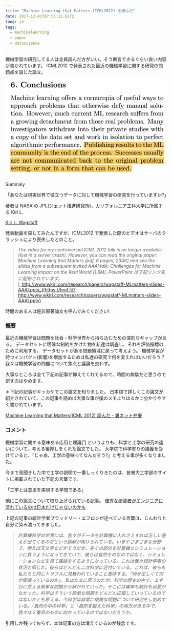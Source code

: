 ```yaml
---
title: "Machine Learning that Matters (ICML2012) を読んだ"
date: 2017-12-01T07:55:12.617Z
lang: ja
tags:
  - machinelearning
  - paper
  - datascience
---
```


機械学習の研究してる人は全員読んだ方がいい。そう断言できるぐらい良い内容が書かれています。 ICML2012 で発表された最近の機械学習に関する研究の問題点を論じた論文。

![image](/posts/2017-12-01/images/1.png)

Summaly

「あなたは現実世界で役立つデータに対して機械学習の研究を行っていますか?」

著者は NASA の JPL(ジェット推進研究所)、カリフォルニア工科大学に所属する Kiri L.

[Kiri L. Wagstaff](http://www.wkiri.com/)

発表動画を探してみたんですが、ICML2012 で発表した際のビデオはサーバのクラッシュにより喪失したとのこと。

> _The video for my controversial ICML 2012 talk is no longer available (lost in a server crash). However, you can read the original paper: Machine Learning that Matters (pdf, 6 pages, 234K) and see the slides from a subsequent invited AAAI talk: Challenges for Machine Learning Impact on the Real World (1.6M). PowerPoint は下記リンク先に配布されています。_[_http://www.wkiri.com/research/papers/wagstaff-MLmatters-slides-AAAI.pptx_](https://href.li/?http://www.wkiri.com/research/papers/wagstaff-MLmatters-slides-AAAI.pptx)

時間のある人は是非原著論文を呼んでみてください!

### 概要

最近の機械学習は問題を社会・科学世界から持ち込むための深刻なギャップがある。 データセットに明確な制約をかけた物を私達は調査し、それを評価指標のために利用する。 データセットがある問題領域に戻って考えよう。 機械学習が持つインパクト(影響)を増加するためは私達の研究で何を変えればいいだろう？ 我々は機械学習の問題について焦点と議論を交わす。

大事なところは全て下記の記事が抑えてくれてるので、時間の無駄だと思うので訳すのはやめます。

＊下記の記事がキッカケでこの論文を知りました。 日本語で詳しくこの論文が紹介されていて、この記事を読めば大事な事が僕のメモよりはるかに分かりやすく書かれています。

[Machine Learning that Matters(ICML 2012) 読んだ - 糞ネット弁慶](http://d.hatena.ne.jp/repose/20120603/1338715703)

### コメント

機械学習に関する意味ある応用と理論[¹] というよりも、科学と工学の研究の違いについて、考える後押しをくれた論文でした。 大学院で科学寄りの講義を受けていると、「じゃあ、工学の意味ってなんだろう?」と考える事が多くなりました。

今まで見聞きした中で工学の説明で一番しっくりきたのは、昔東大工学部のサイトに掲載されていた下記の言葉です。

「工学とは意思を実現する学問である」

他にこの論文について取り上げられている記事。 [優秀な研究者がエンジニアに流れているのは日本だけじゃないのかも](https://myopomme.hatenablog.com/entry/20120606/1338993847)

上記の記事の統計学者ブラッドリー・エフロンが述べている言葉は、じんわりと自分に染み渡ってきました。

> _計算機科学の世界には、我々がデータを計算機に入れさえすれば正しい答えが出てくるのだという誤解が向けられている。いまやさまざまな分野で、例えば天文学などがそうだが、多くの部分を計算機とシミュレーションに負うようになってきていて、彼らは自然そのものではなく、シミュレーションなどを見て議論をするようになっている。これは我々統計学者の状況と同じだ。彼らはどんどん二次科学に近付いている。これは、彼らも私たちと同じトラブルに見舞われていること意味する。「何が正しくて何が間違っているのか」。私はたまに思うのだが、科学の歴史の中で、まず目に見える簡単な問題から解かれていった。そこには確率も統計も必要がなかった。科学はそういう簡単な問題をどんどん征服していっているのではないかとも思える。今科学は非常に複雑な問題について研究をし始めている。「自然の中の科学」と「自然を越えた科学」の両方がある中で、我々は２番目のものに向かっているのではないだろうか。_

引用しか残っておらず、本体記事の方は消えているのが残念です。

